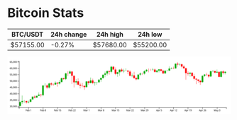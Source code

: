 # Bitcoin Stats

BTC/USDT|24h change|24h high|24h low|
|---|---|---|---|
|$57155.00|-0.27%|$57680.00|$55200.00|

<img src="./chart.svg">
